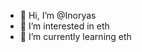 - 👋 Hi, I’m @Inoryas
- 👀 I’m interested in eth
- 🌱 I’m currently learning eth


<!---
Inoryas/Inoryas is a ✨ special ✨ repository because its `README.md` (this file) appears on your GitHub profile.
You can click the Preview link to take a look at your changes.
--->
